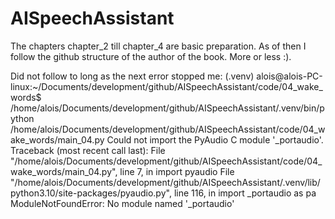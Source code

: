 # AISpeechAssistant

The chapters chapter_2 till chapter_4 are basic preparation. As of then I follow the github structure of the author of the book. More or less :).


Did not follow to long as the next error stopped me:
(.venv) alois@alois-PC-linux:~/Documents/development/github/AISpeechAssistant/code/04_wake_words$ /home/alois/Documents/development/github/AISpeechAssistant/.venv/bin/python /home/alois/Documents/development/github/AISpeechAssistant/code/04_wake_words/main_04.py
Could not import the PyAudio C module '_portaudio'.
Traceback (most recent call last):
  File "/home/alois/Documents/development/github/AISpeechAssistant/code/04_wake_words/main_04.py", line 7, in <module>
    import pyaudio
  File "/home/alois/Documents/development/github/AISpeechAssistant/.venv/lib/python3.10/site-packages/pyaudio.py", line 116, in <module>
    import _portaudio as pa
ModuleNotFoundError: No module named '_portaudio'
